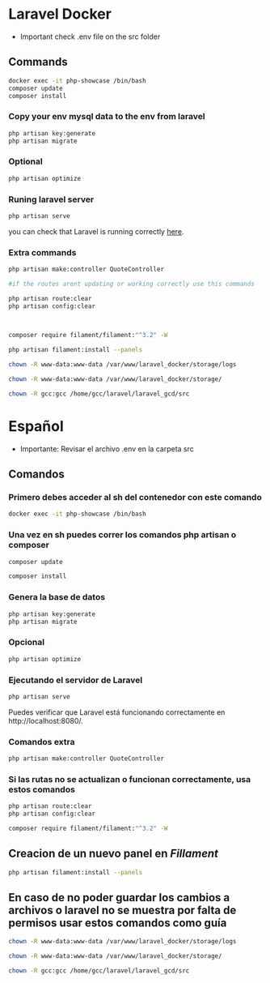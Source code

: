 # Laravel Docker
 - Important check .env file on the src folder
## Commands

```bash
docker exec -it php-showcase /bin/bash
composer update
composer install
```

### Copy your env mysql data to the env from laravel

```bash
php artisan key:generate
php artisan migrate

```

### Optional

```bash
php artisan optimize
```

### Runing laravel server

```bash
php artisan serve
```

you can check that Laravel is running correctly [here](http://localhost:8080/).

### Extra commands

```bash
php artisan make:controller QuoteController

#if the routes arent updating or working correctly use this commands

php artisan route:clear
php artisan config:clear



composer require filament/filament:"^3.2" -W
 
php artisan filament:install --panels

chown -R www-data:www-data /var/www/laravel_docker/storage/logs

chown -R www-data:www-data /var/www/laravel_docker/storage/

chown -R gcc:gcc /home/gcc/laravel/laravel_gcd/src

```


# Español

- Importante: Revisar el archivo .env en la carpeta src

## Comandos

### Primero debes acceder al sh del contenedor con este comando
```bash
docker exec -it php-showcase /bin/bash
```
### Una vez en sh puedes correr los comandos php artisan o composer 
```bash
composer update
```
```bash
composer install
```
### Genera la base de datos

```bash
php artisan key:generate
php artisan migrate
```

### Opcional

```bash
php artisan optimize
```
### Ejecutando el servidor de Laravel

```bash
php artisan serve
```

Puedes verificar que Laravel está funcionando correctamente en http://localhost:8080/.

### Comandos extra

```bash
php artisan make:controller QuoteController
```
### Si las rutas no se actualizan o funcionan correctamente, usa estos comandos
```bash
php artisan route:clear
php artisan config:clear
```

```bash
composer require filament/filament:"^3.2" -W
```
## Creacion de un nuevo panel en *Fillament*
```bash
php artisan filament:install --panels
```
## En caso de no poder guardar los cambios a archivos o laravel no se muestra por falta de permisos usar estos comandos como guía
```bash
chown -R www-data:www-data /var/www/laravel_docker/storage/logs

chown -R www-data:www-data /var/www/laravel_docker/storage/

chown -R gcc:gcc /home/gcc/laravel/laravel_gcd/src
```
